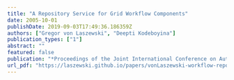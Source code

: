 ```yaml
---
title: "A Repository Service for Grid Workflow Components"
date: 2005-10-01
publishDate: 2019-09-03T17:49:36.186359Z
authors: ["Gregor von Laszewski", "Deepti Kodeboyina"]
publication_types: ["1"]
abstract: ""
featured: false
publication: "*Proceedings of the Joint International Conference on Autonomic and Autonomous Systems and International Conference on Networking and Services*"
url_pdf: "https://laszewski.github.io/papers/vonLaszewski-workflow-repository.pdf"
---
```


